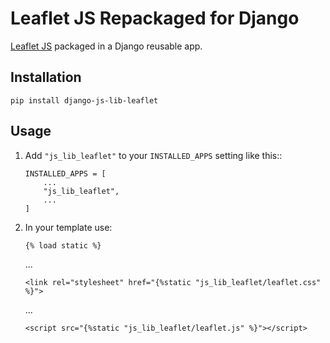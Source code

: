 # Leaflet JS Repackaged for Django

[Leaflet JS](https://leafletjs.com/) packaged in a Django reusable app.


## Installation

    pip install django-js-lib-leaflet

## Usage

1. Add `"js_lib_leaflet"` to your `INSTALLED_APPS` setting like this::

       INSTALLED_APPS = [
           ...
           "js_lib_leaflet",
           ...
       ]

2. In your template use:
   
       {% load static %}
   
   ...
   
       <link rel="stylesheet" href="{%static "js_lib_leaflet/leaflet.css" %}">

   ...
   
       <script src="{%static "js_lib_leaflet/leaflet.js" %}"></script>

